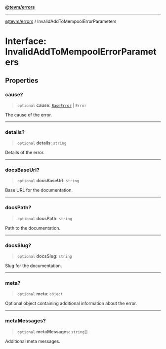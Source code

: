 [**@tevm/errors**](../README.md)

***

[@tevm/errors](../globals.md) / InvalidAddToMempoolErrorParameters

# Interface: InvalidAddToMempoolErrorParameters

## Properties

### cause?

> `optional` **cause**: [`BaseError`](../classes/BaseError.md) \| `Error`

The cause of the error.

***

### details?

> `optional` **details**: `string`

Details of the error.

***

### docsBaseUrl?

> `optional` **docsBaseUrl**: `string`

Base URL for the documentation.

***

### docsPath?

> `optional` **docsPath**: `string`

Path to the documentation.

***

### docsSlug?

> `optional` **docsSlug**: `string`

Slug for the documentation.

***

### meta?

> `optional` **meta**: `object`

Optional object containing additional information about the error.

***

### metaMessages?

> `optional` **metaMessages**: `string`[]

Additional meta messages.
